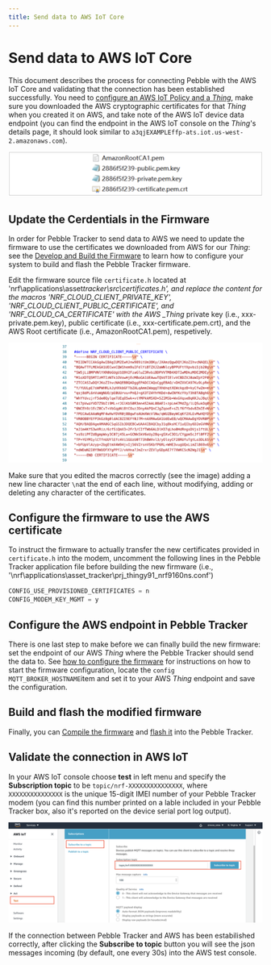 ```yaml
---
title: Send data to AWS IoT Core
---
```


# Send data to AWS IoT Core

This document describes the process for connecting Pebble with the AWS IoT Core and validating that the connection has been established successfully. You need to [configure an AWS IoT Policy and a _Thing_](pebble-aws-configuration), make sure you downloaded the AWS cryptographic certificates for that _Thing_ when you created it on AWS, and take note of the AWS IoT device data endpoint (you can find the endpoint in the AWS IoT console on the _Thing_'s details page, it should look similar to `a3qjEXAMPLEffp-ats.iot.us-west-2.amazonaws.com`).

![](/img/developer/pebble-certificates.png)

## Update the Cerdentials in the Firmware

In order for Pebble Tracker to send data to AWS we need to update the firmware to use the certificates we downloaded from AWS for our _Thing_: see the [Develop and Build the Firmware](pebble-build-windows) to learn how to configure your system to build and flash the Pebble Tracker firmware.

Edit the firmware source file `certificate.h` located at 'nrf\applications\asset*tracker\src\certificates.h', and replace the content for the macros 'NRF_CLOUD_CLIENT_PRIVATE_KEY', 'NRF_CLOUD_CLIENT_PUBLIC_CERTIFICATE', and 'NRF_CLOUD_CA_CERTIFICATE' with the AWS \_Thing* private key (i.e., xxx-private.pem.key), public certificate (i.e., xxx-certificate.pem.crt), and the AWS Root certificate (i.e., AmazonRootCA1.pem), respetively.

![](/img/developer/pebble_certificate_string.png)

Make sure that you edited the macros correctly (see the image) adding a new line character `\n`at the end of each line, without modifying, adding or deleting any character of the certificates.

## Configure the firmware to use the AWS certificate

To instruct the firmware to actually transfer the new certificates provided in `certificate.h` into the modem, uncomment the following lines in the Pebble Tracker application file before building the new firmware (i.e., '\nrf\applications\asset_tracker\prj_thingy91_nrf9160ns.conf')

```c
CONFIG_USE_PROVISIONED_CERTIFICATES = n
CONFIG_MODEM_KEY_MGMT = y
```

## Configure the AWS endpoint in Pebble Tracker

There is one last step to make before we can finally build the new firmware: set the endpoint of our AWS _Thing_ where the Pebble Tracker should send the data to. See [how to configure the firmware](pebble-firmware-configure) for instructions on how to start the firmware configuration, locate the `config MQTT_BROKER_HOSTNAME`item and set it to your AWS _Thing_ endpoint and save the configuration.

## Build and flash the modified firmware

Finally, you can [Compile the firmware](pebble-build-windows) and [flash it](pebble-flash) into the Pebble Tracker.

## Validate the connection in AWS IoT

In your AWS IoT console choose **test** in left menu and specify the **Subscription topic** to be `topic/nrf-XXXXXXXXXXXXXXX`, where `XXXXXXXXXXXXXXX` is the unique 15-digit IMEI number of your Pebble Tracker modem (you can find this number printed on a lable included in your Pebble Tracker box, also it's reported on the device serial port log output).

![](/img/developer/pebble_aws_iot_test.png)

If the connection between Pebble Tracker and AWS has been estabilished correctly, after clicking the **Subscribe to topic** button you will see the json messages incoming (by default, one every 30s) into the AWS test console.
